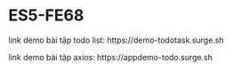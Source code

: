 # ES5-FE68
<p>link demo bài tập todo list: https://demo-todotask.surge.sh </p>
<p>link demo bài tập axios: https://appdemo-todo.surge.sh </p>
